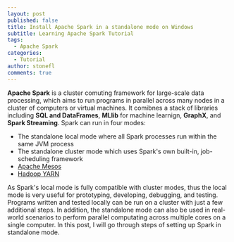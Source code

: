 ```yaml
---
layout: post
published: false
title: Install Apache Spark in a standalone mode on Windows
subtitle: Learning Apache Spark Tutorial
tags:
  - Apache Spark
categories:
  - Tutorial
author: stonefl
comments: true
---
```

**Apache Spark** is a cluster comuting framework for large-scale data processing, which aims to run programs in parallel across many nodes in a cluster of computers or virtual machines. It comibnes a stack of libraries including **SQL and DataFrames**, **MLlib** for machine learnign, **GraphX**, and **Spark Streaming**. Spark can run in four modes:
- The standalone local mode where all Spark processes run within the same JVM process
- The standalone cluster mode which uses Spark's own built-in, job-scheduling framework
- [Apache Mesos](https://mesos.apache.org/)
- [Hadoop YARN](https://hadoop.apache.org/docs/current/hadoop-yarn/hadoop-yarn-site/YARN.html)

As Spark's local mode is fully compatible with cluster modes, thus the local mode is very useful for prototyping, developing, debugging, and testing. Programs written and tested locally can be run on a cluster with just a few additional steps. In addition, the standalone mode can also be used in real-world scenarios to perform parallel computating across multiple cores on a single computer. In this post, I will go through steps of setting up Spark in standalone mode. 
<!--more-->






